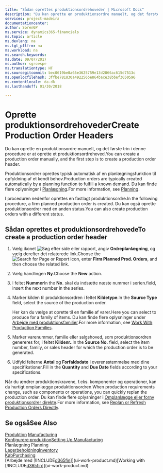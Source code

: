```yaml
---
title: "Sådan oprettes produktionsordrehoveder | Microsoft Docs"
description: "Du kan oprette en produktionsordre manuelt, og det første trin i denne procedure er at oprette et produktionsordrehoved."
services: project-madeira
documentationcenter: 
author: SorenGP
ms.service: dynamics365-financials
ms.topic: article
ms.devlang: na
ms.tgt_pltfrm: na
ms.workload: na
ms.search.keywords: 
ms.date: 09/07/2017
ms.author: sgroespe
ms.translationtype: HT
ms.sourcegitcommit: bec0619be0a65e3625759e13d2866ac615d7513c
ms.openlocfilehash: 3ffbe781830a492256be864bace38bbef3050596
ms.contentlocale: da-dk
ms.lasthandoff: 01/30/2018

---
```

# <a name="create-production-order-headers"></a><span data-ttu-id="9134e-103">Oprette produktionsordrehoveder</span><span class="sxs-lookup"><span data-stu-id="9134e-103">Create Production Order Headers</span></span>
<span data-ttu-id="9134e-104">Du kan oprette en produktionsordre manuelt, og det første trin i denne procedure er at oprette et produktionsordrehoved.</span><span class="sxs-lookup"><span data-stu-id="9134e-104">You can create a production order manually, and the first step is to create a production order header.</span></span>

<span data-ttu-id="9134e-105">Produktionsordrer oprettes typisk automatisk af en planlægningsfunktion til opfyldning af et kendt behov.</span><span class="sxs-lookup"><span data-stu-id="9134e-105">Production orders are typically created automatically by a planning function to fulfill a known demand.</span></span> <span data-ttu-id="9134e-106">Du kan finde flere oplysninger i [Planlægning](production-planning.md).</span><span class="sxs-lookup"><span data-stu-id="9134e-106">For more information, see [Planning](production-planning.md).</span></span>   

<span data-ttu-id="9134e-107">I proceduren nedenfor oprettes en fastlagt produktionsordre.</span><span class="sxs-lookup"><span data-stu-id="9134e-107">In the following procedure, a firm planned production order is created.</span></span> <span data-ttu-id="9134e-108">Du kan også oprette produktionsordrer med en anden status.</span><span class="sxs-lookup"><span data-stu-id="9134e-108">You can also create production orders with a different status.</span></span>  

## <a name="to-create-a-production-order-header"></a><span data-ttu-id="9134e-109">Sådan oprettes et produktionsordrehovede</span><span class="sxs-lookup"><span data-stu-id="9134e-109">To create a production order header</span></span>  
1.  <span data-ttu-id="9134e-110">Vælg ikonet ![Søg efter side eller rapport](media/ui-search/search_small.png "Ikonet Søg efter side eller rapport"), angiv **Ordreplanlægning**, og vælg derefter det relaterede link.</span><span class="sxs-lookup"><span data-stu-id="9134e-110">Choose the ![Search for Page or Report](media/ui-search/search_small.png "Search for Page or Report icon") icon, enter **Firm Planned Prod. Orders**, and then choose the related link.</span></span>  
2.  <span data-ttu-id="9134e-111">Vælg handlingen **Ny**.</span><span class="sxs-lookup"><span data-stu-id="9134e-111">Choose the **New** action.</span></span>  
3.  <span data-ttu-id="9134e-112">I feltet **Nummer**</span><span class="sxs-lookup"><span data-stu-id="9134e-112">In the **No.**</span></span> <span data-ttu-id="9134e-113">skal du indsætte næste nummer i serien.</span><span class="sxs-lookup"><span data-stu-id="9134e-113">field, insert the next number in the series.</span></span>  
4.  <span data-ttu-id="9134e-114">Marker kilden til produktionsordren i feltet **Kildetype**.</span><span class="sxs-lookup"><span data-stu-id="9134e-114">In the **Source Type** field, select the source of the production order.</span></span>

    <span data-ttu-id="9134e-115">Her kan du vælge at oprette til en familie af varer.</span><span class="sxs-lookup"><span data-stu-id="9134e-115">Here you can select to produce for a family of items.</span></span> <span data-ttu-id="9134e-116">Du kan finde flere oplysninger under [Arbejde med produktionsfamilier](production-how-work-family.md).</span><span class="sxs-lookup"><span data-stu-id="9134e-116">For more information, see [Work With Production Families](production-how-work-family.md).</span></span>
5.  <span data-ttu-id="9134e-117">Marker varenummer, familie eller salgshoved, som produktionsordren genereres for, i feltet **Kildenr.**.</span><span class="sxs-lookup"><span data-stu-id="9134e-117">In the **Source No.** field, select the item number, family, or sales header for which the production order is to be generated.</span></span>  
6.  <span data-ttu-id="9134e-118">Udfyld felterne **Antal** og **Forfaldsdato** i overensstemmelse med dine specifikationer.</span><span class="sxs-lookup"><span data-stu-id="9134e-118">Fill in the **Quantity** and **Due Date** fields according to your specifications.</span></span>  

<span data-ttu-id="9134e-119">Når du ændrer produktionskravene, f.eks. komponenter og operationer, kan du hurtigt omplanlægge produktionsordren.</span><span class="sxs-lookup"><span data-stu-id="9134e-119">When production requirements change, such as components or operations, you can quickly replan the production order.</span></span> <span data-ttu-id="9134e-120">Du kan finde flere oplysninger i [Omplanlægge eller forny produktionsordrer direkte](production-how-to-replan-refresh-production-orders.md).</span><span class="sxs-lookup"><span data-stu-id="9134e-120">For more information, see [Replan or Refresh Production Orders Directly](production-how-to-replan-refresh-production-orders.md).</span></span> 

## <a name="see-also"></a><span data-ttu-id="9134e-121">Se også</span><span class="sxs-lookup"><span data-stu-id="9134e-121">See Also</span></span>  
<span data-ttu-id="9134e-122">[Produktion](production-manage-manufacturing.md)  </span><span class="sxs-lookup"><span data-stu-id="9134e-122">[Manufacturing](production-manage-manufacturing.md)  </span></span>  
[<span data-ttu-id="9134e-123">Konfigurere produktion</span><span class="sxs-lookup"><span data-stu-id="9134e-123">Setting Up Manufacturing</span></span>](production-configure-production-processes.md)  
<span data-ttu-id="9134e-124">[Planlægning](production-planning.md)    </span><span class="sxs-lookup"><span data-stu-id="9134e-124">[Planning](production-planning.md)    </span></span>  
[<span data-ttu-id="9134e-125">Lagerbeholdning</span><span class="sxs-lookup"><span data-stu-id="9134e-125">Inventory</span></span>](inventory-manage-inventory.md)  
[<span data-ttu-id="9134e-126">Køb</span><span class="sxs-lookup"><span data-stu-id="9134e-126">Purchasing</span></span>](purchasing-manage-purchasing.md)  
<span data-ttu-id="9134e-127">[Arbejde med [!INCLUDE[d365fin](includes/d365fin_md.md)]](ui-work-product.md)</span><span class="sxs-lookup"><span data-stu-id="9134e-127">[Working with [!INCLUDE[d365fin](includes/d365fin_md.md)]](ui-work-product.md)</span></span>

